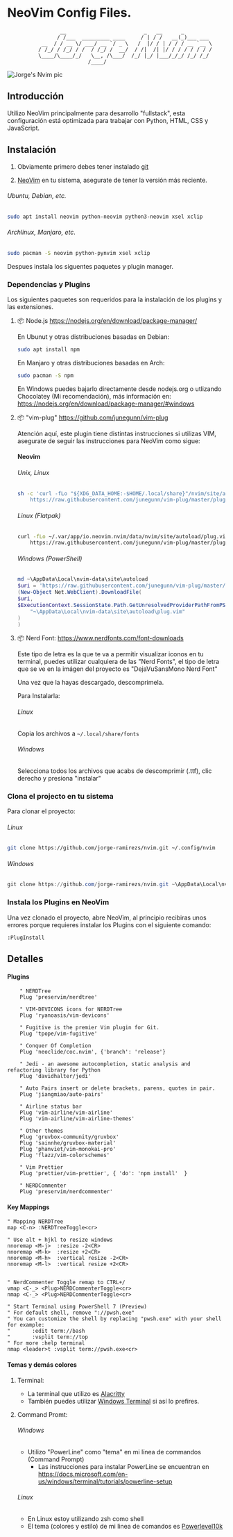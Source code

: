 # NeoVim Config Files.

                     __                         _   __      _
                    / /___  _________ ____     / | / /   __(_)___ ___
               __  / / __ \/ ___/ __ `/ _ \   /  |/ / | / / / __ `__ \
              / /_/ / /_/ / /  / /_/ /  __/  / /|  /| |/ / / / / / / /
              \____/\____/_/   \__, /\___/  /_/ |_/ |___/_/_/ /_/ /_/
                              /____/

![Jorge's Nvim pic](./images/jorge_vim.jpg)

## Introducción
Utilizo NeoVim principalmente para desarrollo "fullstack", esta configuración está optimizada para trabajar con Python, HTML, CSS y JavaScript.

## Instalación

1. Obviamente primero debes tener instalado [git](https://git-scm.com/downloads)

2. [NeoVim](https://github.com/neovim/neovim/wiki/Installing-Neovim) en tu sistema, asegurate de tener la versión más reciente.

###### Ubuntu, Debian, etc.
```sh
sudo apt install neovim python-neovim python3-neovim xsel xclip
```

###### Archlinux, Manjaro, etc.
```sh
sudo pacman -S neovim python-pynvim xsel xclip
```

Despues instala los siguentes paquetes y plugin manager.

### Dependencias  y Plugins

Los siguientes paquetes son requeridos para la instalación de los plugins y las extensiones.

1. 📦 Node.js https://nodejs.org/en/download/package-manager/
    
    En Ubunut y otras distribuciones basadas en Debian:

    ```sh
    sudo apt install npm
    ```

    En Manjaro y otras distribuciones basadas en Arch:

    ```sh
    sudo pacman -S npm
    ```
    En Windows puedes bajarlo directamente desde nodejs.org o utlizando Chocolatey (Mi recomendación), más información en: https://nodejs.org/en/download/package-manager/#windows

2. 📦 "vim-plug" https://github.com/junegunn/vim-plug

    Atención aquí, este plugin tiene distintas instrucciones si utilizas VIM, asegurate de seguir las instrucciones para NeoVim como sigue:
    #### Neovim

    ###### Unix, Linux

    ```sh
    sh -c 'curl -fLo "${XDG_DATA_HOME:-$HOME/.local/share}"/nvim/site/autoload/plug.vim --create-dirs \
        https://raw.githubusercontent.com/junegunn/vim-plug/master/plug.vim'
    ```

    ###### Linux (Flatpak)

    ```sh
    curl -fLo ~/.var/app/io.neovim.nvim/data/nvim/site/autoload/plug.vim \
        https://raw.githubusercontent.com/junegunn/vim-plug/master/plug.vim
    ```

    ###### Windows (PowerShell)

    ```powershell
    md ~\AppData\Local\nvim-data\site\autoload
    $uri = 'https://raw.githubusercontent.com/junegunn/vim-plug/master/plug.vim'
    (New-Object Net.WebClient).DownloadFile(
    $uri,
    $ExecutionContext.SessionState.Path.GetUnresolvedProviderPathFromPSPath(
        "~\AppData\Local\nvim-data\site\autoload\plug.vim"
    )
    )
    ```    

3. 📦 Nerd Font: https://www.nerdfonts.com/font-downloads

    Este tipo de letra es la que te va a permitir visualizar iconos en tu terminal, puedes utilizar cualquiera de las "Nerd Fonts", el tipo de letra que se ve en la imágen del proyecto es "DejaVuSansMono Nerd Font"

    Una vez que la hayas descargado, descomprimela.

    Para Instalarla:

    ###### Linux
    Copia los archivos a `~/.local/share/fonts`

    ###### Windows
    Selecciona todos los archivos que acabs de descomprimir (.ttf), clic derecho y presiona "instalar"

### Clona el projecto en tu sistema

Para clonar el proyecto:

###### Linux
```sh
git clone https://github.com/jorge-ramirezs/nvim.git ~/.config/nvim
```

###### Windows
```powershell
git clone https://github.com/jorge-ramirezs/nvim.git ~\AppData\Local\nvim
```

### Instala los Plugins en NeoVim
Una vez clonado el proyecto, abre NeoVim, al principio recibiras unos errores porque requieres instalar los Plugins con el siguiente comando:

```
:PlugInstall
```

## Detalles

#### Plugins
```
    " NERDTree
    Plug 'preservim/nerdtree'

    " VIM-DEVICONS icons for NERDTree
    Plug 'ryanoasis/vim-devicons'

    " Fugitive is the premier Vim plugin for Git.
    Plug 'tpope/vim-fugitive'

    " Conquer Of Completion
    Plug 'neoclide/coc.nvim', {'branch': 'release'}

    " Jedi - an awesome autocompletion, static analysis and refactoring library for Python
    Plug 'davidhalter/jedi'

    " Auto Pairs insert or delete brackets, parens, quotes in pair.
    Plug 'jiangmiao/auto-pairs'

    " Airline status bar
    Plug 'vim-airline/vim-airline'
    Plug 'vim-airline/vim-airline-themes'

    " Other themes 
    Plug 'gruvbox-community/gruvbox'
    Plug 'sainnhe/gruvbox-material'
    Plug 'phanviet/vim-monokai-pro'
    Plug 'flazz/vim-colorschemes'

    " Vim Prettier
    Plug 'prettier/vim-prettier', { 'do': 'npm install'  }    

    " NERDCommenter 
    Plug 'preservim/nerdcommenter'
```

#### Key Mappings
```
" Mapping NERDTree
map <C-n> :NERDTreeToggle<cr>

" Use alt + hjkl to resize windows
nnoremap <M-j>  :resize -2<CR>
nnoremap <M-k>  :resize +2<CR>
nnoremap <M-h>  :vertical resize -2<CR>
nnoremap <M-l>  :vertical resize +2<CR>


" NerdCommenter Toggle remap to CTRL+/
vmap <C-_> <Plug>NERDCommenterToggle<cr>
nmap <C-_> <Plug>NERDCommenterToggle<cr>

" Start Terminal using PowerShell 7 (Preview)
" For default shell, remove "://pwsh.exe"
" You can customize the shell by replacing "pwsh.exe" with your shell for example:
"       :edit term://bash
"       :vsplit term://top
" For more :help terminal
nmap <leader>t :vsplit term://pwsh.exe<cr>
```

#### Temas y demás colores
1. Terminal:
    * La terminal que utilizo es [Alacritty](https://github.com/alacritty/alacritty#configuration)
    * También puedes utilizar [Windows Terminal](https://docs.microsoft.com/en-us/windows/terminal/) si así lo prefires.

2. Command Promt:
   ###### Windows
   * Utilizo "PowerLine" como "tema" en mi línea de commandos (Command Prompt)
        * Las instrucciones para instalar PowerLine se encuentran en https://docs.microsoft.com/en-us/windows/terminal/tutorials/powerline-setup
    ###### Linux
    * En Linux estoy utilizando zsh como shell
    * El tema (colores y estilo) de mi linea de comandos es [Powerlevel10k](https://github.com/romkatv/powerlevel10k)
